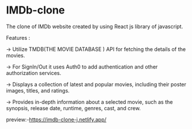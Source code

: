 # IMDb-clone
The clone of IMDb website created by using React js library of javascript.


Features :

 -> Utilize TMDB(THE MOVIE DATABASE ) API for fetching the details of the movies.
 
 -> For SignIn/Out it uses Auth0 to add authentication and other authorization services.
 
 -> Displays a collection of latest and popular movies, including their poster images, titles, and ratings.
 
 -> Provides in-depth information about a selected movie, such as the synopsis, release date, runtime, genres, cast, and crew.
 


preview:-https://imdb-clone-j.netlify.app/
